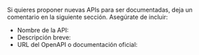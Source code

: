 Si quieres proponer nuevas APIs para ser documentadas, deja un comentario en la siguiente sección. Asegúrate de incluir:

- Nombre de la API:
- Descripción breve:
- URL del OpenAPI o documentación oficial:

<Utterances repo="enzonotario/apidocs.ar" issue-term="Propuestas de nuevas APIs a documentar" />
